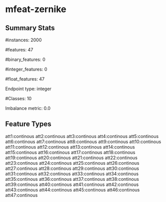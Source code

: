 # mfeat-zernike

## Summary Stats

#instances: 2000

#features: 47

  #binary_features: 0

  #integer_features: 0

  #float_features: 47

Endpoint type: integer

#Classes: 10

Imbalance metric: 0.0

## Feature Types

 att1:continous
att2:continous
att3:continous
att4:continous
att5:continous
att6:continous
att7:continous
att8:continous
att9:continous
att10:continous
att11:continous
att12:continous
att13:continous
att14:continous
att15:continous
att16:continous
att17:continous
att18:continous
att19:continous
att20:continous
att21:continous
att22:continous
att23:continous
att24:continous
att25:continous
att26:continous
att27:continous
att28:continous
att29:continous
att30:continous
att31:continous
att32:continous
att33:continous
att34:continous
att35:continous
att36:continous
att37:continous
att38:continous
att39:continous
att40:continous
att41:continous
att42:continous
att43:continous
att44:continous
att45:continous
att46:continous
att47:continous

